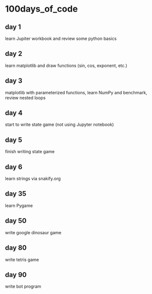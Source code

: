 # 100days_of_code

## day 1
learn Jupiter workbook and review some python basics

## day 2
learn matplotlib and draw functions (sin, cos, exponent, etc.)

## day 3
matplotlib with parameterized functions, learn NumPy and benchmark, review nested loops

## day 4
start to write state game (not using Jupyter notebook)

## day 5
finish writing state game

## day 6
learn strings via snakify.org


## day 35
learn Pygame

## day 50
write google dinosaur game

## day 80
write tetris game

## day 90
write bot program

